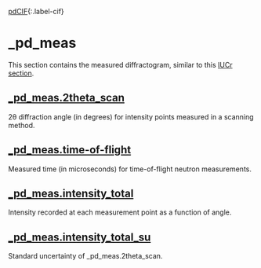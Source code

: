 [pdCIF][2]{:.label-cif}

# \_pd_meas

This section contains the measured diffractogram, similar to this
[IUCr section](https://www.iucr.org/resources/cif/dictionaries/browse/cif_pd).

## [\_pd_meas.2theta_scan](https://raw.githubusercontent.com/COMCIFS/Powder_Dictionary/master/cif_pow.dic)

2θ diffraction angle (in degrees) for intensity points measured in a scanning
method.

## [\_pd_meas.time-of-flight](https://raw.githubusercontent.com/COMCIFS/Powder_Dictionary/master/cif_pow.dic)

Measured time (in microseconds) for time-of-flight neutron measurements.

## [\_pd_meas.intensity_total](https://raw.githubusercontent.com/COMCIFS/Powder_Dictionary/master/cif_pow.dic)

Intensity recorded at each measurement point as a function of angle.

## [\_pd_meas.intensity_total_su](https://raw.githubusercontent.com/COMCIFS/Powder_Dictionary/master/cif_pow.dic)

Standard uncertainty of \_pd_meas.2theta_scan.

<!-- prettier-ignore-start -->
[0]: #
[1]: https://www.iucr.org/resources/cif/dictionaries/browse/cif_core
[2]: https://www.iucr.org/resources/cif/dictionaries/browse/cif_pd
<!-- prettier-ignore-end -->
